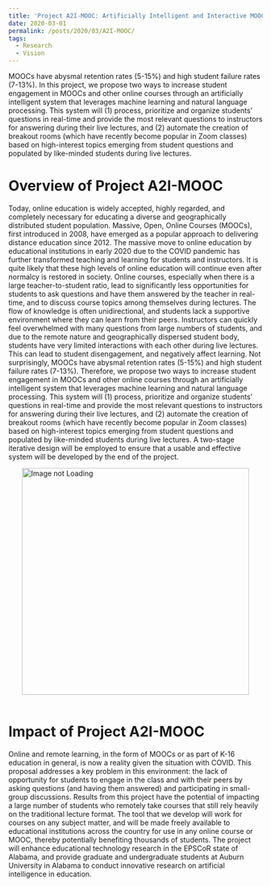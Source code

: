 ```yaml
---
title: 'Project A2I-MOOC: Artificially Intelligent and Interactive MOOCs'
date: 2020-03-01
permalink: /posts/2020/03/A2I-MOOC/
tags:
  - Research
  - Vision
---
```


MOOCs have abysmal retention rates (5-15%) and high student failure rates (7-13%). In this project, we propose two ways to increase student engagement in MOOCs and other online courses through an artificially intelligent system that leverages machine learning and natural language processing. This system will (1) process, prioritize and organize students’ questions in real-time and provide the most relevant questions to instructors for answering during their live lectures, and (2) automate the creation of breakout rooms (which have recently become popular in Zoom classes) based on high-interest topics emerging from student questions and populated by like-minded students during live lectures.

Overview of Project A2I-MOOC
======
Today, online education is widely accepted, highly regarded, and completely necessary for educating a diverse and geographically distributed student population. Massive, Open, Online Courses (MOOCs), first introduced in 2008, have emerged as a popular approach to delivering distance education since 2012. The massive move to online education by educational institutions in early 2020 due to the COVID pandemic has further transformed teaching and learning for students and instructors. It is quite likely that these high levels of online education will continue even after normalcy is restored in society. Online courses, especially when there is a large teacher-to-student ratio, lead to significantly less opportunities for students to ask questions and have them answered by the teacher in real-time, and to discuss course topics among themselves during lectures. The flow of knowledge is often unidirectional, and students lack a supportive environment where they can learn from their peers. Instructors can quickly feel overwhelmed with many questions from large numbers of students, and due to the remote nature and geographically dispersed student body, students have very limited interactions with each other during live lectures. This can lead to student disengagement, and negatively affect learning. Not surprisingly, MOOCs have abysmal retention rates (5-15%) and high student failure rates (7-13%).
Therefore, we propose two ways to increase student engagement in MOOCs and other online courses through an artificially intelligent system that leverages machine learning and natural language processing. This system will (1) process, prioritize and organize students’ questions in real-time and provide the most relevant questions to instructors for answering during their live lectures, and (2) automate the creation of breakout rooms (which have recently become popular in Zoom classes) based on high-interest topics emerging from student questions and populated by like-minded students during live lectures. A two-stage iterative design will be employed to ensure that a usable and effective system will be developed by the end of the project.

<div style='display: flex; justify-content: center;'><img src='https://karmake2.github.io/images/A2I-MOOC.png' alt='Image not Loading' style='height:450px;' align='middle'></div><br>



Impact of Project A2I-MOOC
======
Online and remote learning, in the form of MOOCs or as part of K-16 education in general, is now a reality given the situation with COVID. This proposal addresses a key problem in this environment: the lack of opportunity for students to engage in the class and with their peers by asking questions (and having them answered) and participating in small-group discussions. Results from this project have the potential of impacting a large number of students who remotely take courses that still rely heavily on the traditional lecture format. The tool that we develop will work for courses on any subject matter, and will be made freely available to educational institutions across the country for use in any online course or MOOC, thereby potentially benefiting thousands of students. The project will enhance educational technology research in the EPSCoR state of Alabama, and provide graduate and undergraduate students at Auburn University in Alabama to conduct innovative research on artificial intelligence in education.